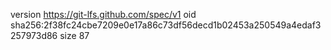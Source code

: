 version https://git-lfs.github.com/spec/v1
oid sha256:2f38fc24cbe7209e0e17a86c73df56decd1b02453a250549a4edaf3257973d86
size 87
